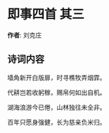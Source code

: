 # 即事四首  其三

**作者**: 刘克庄

## 诗词内容

墙角新开白版扉，时寻樵牧弄烟霏。

代耕岂若收躬稼，赐帛何如出自机。

湖海浪游今已倦，山林独往未全非。

百年只愿身强健，长为慈亲负米归。

